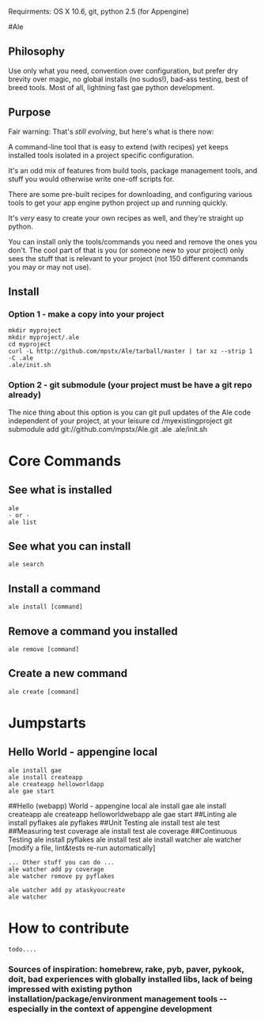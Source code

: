 Requirments:  OS X 10.6, git, python 2.5 (for Appengine)

#Ale 
## Philosophy
Use only what you need, convention over configuration, but prefer dry brevity over magic, no global installs (no sudos!), bad-ass testing, best of breed tools.  Most of all, lightning fast gae python development.

## Purpose
Fair warning:  That's _still evolving_, but here's what is there now:

A command-line tool that is easy to extend (with recipes) yet keeps installed tools isolated in a project specific configuration.  

It's an odd mix of features from build tools, package management tools, and stuff you would otherwise write one-off scripts for.

There are some pre-built recipes for downloading, and configuring various tools to get your app engine python project up and 
running quickly.

It's _very_ easy to create your own recipes as well, and they're straight up python.

You can install only the tools/commands you need and remove the ones you don't.  The cool part of that is you 
(or someone new to your project) only sees the stuff that is relevant to your project (not 150 different commands 
you may or may not use).

## Install
### Option 1 - make a copy into your project
    mkdir myproject
    mkdir myproject/.ale
    cd myproject
    curl -L http://github.com/mpstx/Ale/tarball/master | tar xz --strip 1 -C .ale
    .ale/init.sh

### Option 2 - git submodule (your project must be have a git repo already)
The nice thing about this option is you can git pull updates of the Ale code independent of your project, at your leisure
    cd /myexistingproject
    git submodule add git://github.com/mpstx/Ale.git .ale
    .ale/init.sh
    
# Core Commands
## See what is installed
    ale
    - or - 
    ale list
## See what you can install
    ale search
## Install a command
    ale install [command]
## Remove a command you installed
    ale remove [command]
## Create a new command
    ale create [command]
    
# Jumpstarts
## Hello World - appengine local
    ale install gae
    ale install createapp
    ale createapp helloworldapp
    ale gae start

##Hello (webapp) World - appengine local
    ale install gae
    ale install createapp
    ale createapp helloworldwebapp
    ale gae start
##Linting
    ale install pyflakes
    ale pyflakes
##Unit Testing
    ale install test
    ale test
##Measuring test coverage
    ale install test
    ale coverage
##Continuous Testing
    ale install pyflakes
    ale install test
    ale install watcher
    ale watcher
    [modify a file, lint&tests re-run automatically]
    
    ... Other stuff you can do ...
    ale watcher add py coverage
    ale watcher remove py pyflakes
    
    ale watcher add py ataskyoucreate
    ale watcher
    
# How to contribute
    todo....

### Sources of inspiration: homebrew, rake, pyb, paver, pykook, doit, bad experiences with globally installed libs, lack of being impressed with existing python installation/package/environment management tools -- especially in the context of appengine development